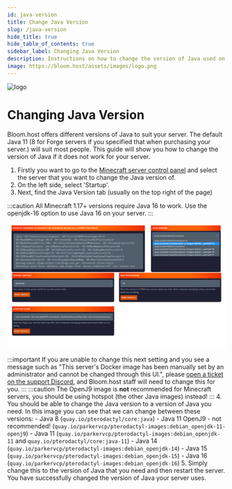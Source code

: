 ```yaml
---
id: java-version
title: Change Java Version
slug: /java-version
hide_title: true
hide_table_of_contents: true
sidebar_label: Changing Java Version
description: Instructions on how to change the version of Java used on your server
image: https://bloom.host/assets/images/logo.png
---
```


<div class="text--center">
<img src="https://bloom.host/logo-white.svg" alt="logo" height="50%" width="50%"/>
<h1>Changing Java Version</h1>
</div>

Bloom.host offers different versions of Java to suit your server. The default Java 11 (8 for Forge servers if you specified that when purchasing your server.) will suit most people.
This guide will show you how to change the version of Java if it does not work for your server.

1. Firstly you want to go to the [Minecraft server control panel](https://mc.bloom.host/) and select the server that you want to change the Java version of.
2. On the left side, select 'Startup'.
3. Next, find the Java Version tab (usually on the top right of the page)

:::caution
All Minecraft 1.17+ versions require Java 16 to work. Use the openjdk-16 option to use Java 16 on your server.
:::

![java version](../../static/imgs/running_a_server/java_version/1.png)

:::important
If you are unable to change this next setting and you see a message such as "This server's Docker image has been manually set by an administrator and cannot be changed through this UI.", please [open a ticket on the support Discord.](https://discord.com/invite/bloom) and Bloom.host staff will need to change this for you.
:::
:::caution
The OpenJ9 image is **not** recommended for Minecraft servers, you should be using hotspot (the other Java images) instead!
:::
4. You should be able to change the Java version to a version of Java you need. In this image you can see that we can change between these versions:
    - Java 8 (`quay.io/pterodactyl/core:java`)
    - Java 11 OpenJ9 - not recommended! (`quay.io/parkervcp/pterodactyl-images:debian_openjdk-11-openj9`)
    - Java 11 (`quay.io/parkervcp/pterodactyl-images:debian_openjdk-11` and `quay.io/pterodactyl/core:java-11`)
    - Java 14 (`quay.io/parkervcp/pterodactyl-images:debian_openjdk-14`)
    - Java 15 (`quay.io/parkervcp/pterodactyl-images:debian_openjdk-15`)
    - Java 16 (`quay.io/parkervcp/pterodactyl-images:debian_openjdk-16`)
5. Simply change this to the version of Java that you need and then restart the server. You have successfully changed the version of Java your server uses.